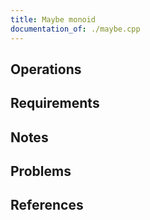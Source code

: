 ```yaml
---
title: Maybe monoid
documentation_of: ./maybe.cpp
---
```


## Operations

## Requirements

## Notes

## Problems

## References
